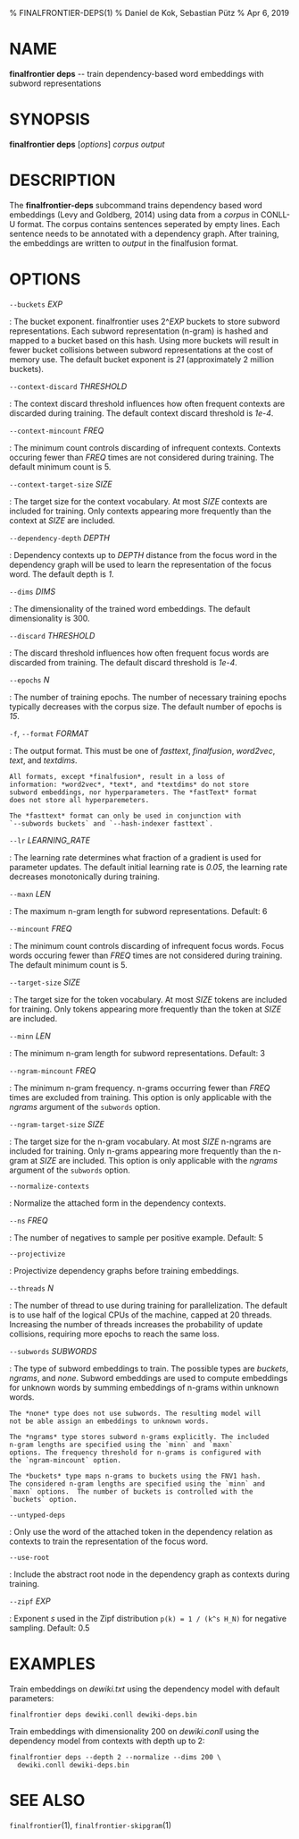 % FINALFRONTIER-DEPS(1) % Daniel de Kok, Sebastian Pütz % Apr 6, 2019

NAME
====

**finalfrontier deps** -- train dependency-based word embeddings with subword
representations

SYNOPSIS
========

**finalfrontier deps** [*options*] *corpus* *output*

DESCRIPTION
===========

The **finalfrontier-deps** subcommand trains dependency based word embeddings
(Levy and Goldberg, 2014) using data from a *corpus* in CONLL-U format. The
corpus contains sentences seperated by empty lines. Each sentence needs to be
annotated with a dependency graph. After training, the embeddings are written
to *output* in the finalfusion format.

OPTIONS
=======

`--buckets` *EXP*

:   The bucket exponent. finalfrontier uses 2^*EXP* buckets to store subword
representations. Each subword representation (n-gram) is hashed and mapped to a
bucket based on this hash. Using more buckets will result in fewer bucket
collisions between subword representations at the cost of memory use. The
default bucket exponent is *21* (approximately 2 million buckets).

`--context-discard` *THRESHOLD*

:   The context discard threshold influences how often frequent contexts are
discarded during training. The default context discard threshold is *1e-4*.
    
`--context-mincount` *FREQ*

:   The minimum count controls discarding of infrequent contexts. Contexts
occuring fewer than *FREQ* times are not considered during training.  The
default minimum count is 5.

`--context-target-size` *SIZE*

:   The target size for the context vocabulary. At most *SIZE* contexts are
    included for training. Only contexts appearing more frequently than the
    context at *SIZE* are included.

`--dependency-depth` *DEPTH*

:   Dependency contexts up to *DEPTH* distance from the focus word in the
dependency graph will be used to learn the representation of the focus word. The
default depth is *1*.

`--dims` *DIMS*

:   The dimensionality of the trained word embeddings. The default
dimensionality is 300.

`--discard` *THRESHOLD*

:   The discard threshold influences how often frequent focus words are
discarded from training. The default discard threshold is *1e-4*.

`--epochs` *N*

:   The number of training epochs. The number of necessary training epochs
typically decreases with the corpus size. The default number of epochs is *15*.

`-f`, `--format` *FORMAT*

:   The output format. This must be one of *fasttext*, *finalfusion*,
	*word2vec*, *text*, and *textdims*.

	All formats, except *finalfusion*, result in a loss of
	information: *word2vec*, *text*, and *textdims* do not store
	subword embeddings, nor hyperparameters. The *fastText* format
	does not store all hyperparemeters.

	The *fasttext* format can only be used in conjunction with
    `--subwords buckets` and `--hash-indexer fasttext`.

`--lr` *LEARNING_RATE*

:   The learning rate determines what fraction of a gradient is used for
parameter updates. The default initial learning rate is *0.05*, the learning
rate decreases monotonically during training.

`--maxn` *LEN*

:   The maximum n-gram length for subword representations. Default: 6

`--mincount` *FREQ*

:   The minimum count controls discarding of infrequent focus words. Focus words
occuring fewer than *FREQ* times are not considered during training. The default
minimum count is 5.

`--target-size` *SIZE*

:   The target size for the token vocabulary. At most *SIZE* tokens are
    included for training. Only tokens appearing more frequently than the token
    at *SIZE* are included.

`--minn` *LEN*

:   The minimum n-gram length for subword representations. Default: 3

`--ngram-mincount` *FREQ*

:   The minimum n-gram frequency. n-grams occurring fewer than *FREQ*
    times are excluded from training. This option is only applicable
    with the *ngrams* argument of the `subwords` option.

`--ngram-target-size` *SIZE*

:   The target size for the n-gram vocabulary. At most *SIZE* n-ngrams are
    included for training. Only n-grams appearing more frequently than the
    n-gram at *SIZE* are included. This option is only applicable with the
    *ngrams* argument of the `subwords` option.

`--normalize-contexts`

:   Normalize the attached form in the dependency contexts.

`--ns` *FREQ*

:   The number of negatives to sample per positive example. Default: 5

`--projectivize`

:   Projectivize dependency graphs before training embeddings.

`--threads` *N*

:   The number of thread to use during training for
    parallelization. The default is to use half of the logical CPUs of
    the machine, capped at 20 threads. Increasing the number of
    threads increases the probability of update collisions, requiring
    more epochs to reach the same loss.
    
`--subwords` *SUBWORDS*

:   The type of subword embeddings to train. The possible types are
    *buckets*, *ngrams*, and *none*. Subword embeddings are used to
    compute embeddings for unknown words by summing embeddings of
    n-grams within unknown words.

    The *none* type does not use subwords. The resulting model will
    not be able assign an embeddings to unknown words.

    The *ngrams* type stores subword n-grams explicitly. The included
    n-gram lengths are specified using the `minn` and `maxn`
    options. The frequency threshold for n-grams is configured with
    the `ngram-mincount` option.

    The *buckets* type maps n-grams to buckets using the FNV1 hash.
    The considered n-gram lengths are specified using the `minn` and
    `maxn` options.  The number of buckets is controlled with the
    `buckets` option.

`--untyped-deps`

:   Only use the word of the attached token in the dependency relation as
contexts to train the representation of the focus word.
    
`--use-root`

:   Include the abstract root node in the dependency graph as contexts during
training.

`--zipf` *EXP*

:   Exponent *s* used in the Zipf distribution `p(k) = 1 / (k^s H_N)` for
negative sampling. Default: 0.5

EXAMPLES 
========

Train embeddings on *dewiki.txt* using the dependency model with default
parameters:

    finalfrontier deps dewiki.conll dewiki-deps.bin

Train embeddings with dimensionality 200 on *dewiki.conll* using the dependency
model from contexts with depth up to 2:

    finalfrontier deps --depth 2 --normalize --dims 200 \
      dewiki.conll dewiki-deps.bin

SEE ALSO
========

`finalfrontier`(1), `finalfrontier-skipgram`(1)
